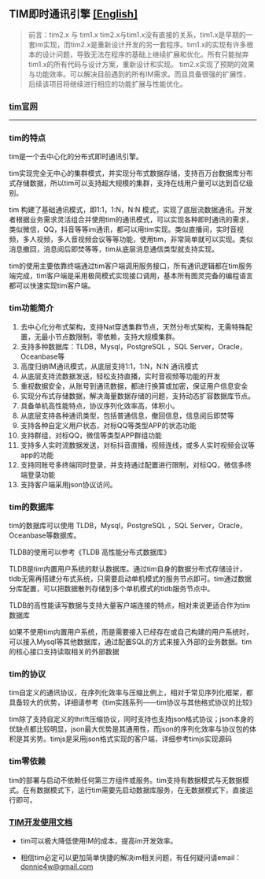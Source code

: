 ## TIM即时通讯引擎    [[English]](https://github.com/donnie4w/tim/blob/master/README.md "[English]")

> 前言：tim2.x 与 tim1.x
tim2.x与tim1.x没有直接的关系，tim1.x是早期的一套im实现，而tim2.x是重新设计开发的另一套程序。tim1.x的实现有许多根本的设计问题，导致无法在程序的基础上继续扩展和优化。所有只能抛弃tim1.x的所有代码与设计方案，重新设计和实现。
tim2.x实现了预期的效果与功能效率。可以解决目前遇到的所有IM需求。而且具备很强的扩展性，后续该项目将继续进行相应的功能扩展与性能优化。

### [tim官网](https://tlnet.top/tim "tim官网")

------------


### tim的特点

tim是一个去中心化的分布式即时通讯引擎。

tim实现完全无中心的集群模式，并实现分布式数据存储，支持百万台数据库分布式存储数据，所以tim可以支持超大规模的集群，支持在线用户量可以达到百亿级别。

tim 构建了基础通讯模式，即1:1，1:N，N:N 模式，实现了底层流数据通讯。开发者根据业务需求灵活组合并使用tim的通讯模式，可以实现各种即时通讯的需求，类似微信，QQ，抖音等等im通讯，都可以用tim实现。类似直播间，实时音视频，多人视频，多人音视频会议等等功能，使用tim，非常简单就可以实现。类似消息撤回，消息阅后即焚等等，tim从底层消息通信类型就支持实现。

tim的使用主要依靠终端通过tim客户端调用服务接口，所有通讯逻辑都在tim服务端完成，tim客户端是采用极简模式实现接口调用，基本所有图灵完备的编程语言都可以快速实现tim客户端。



### tim功能简介

1. 去中心化分布式架构，支持Nat穿透集群节点，天然分布式架构，无需特殊配置，无最小节点数限制，零依赖，支持大规模集群。
2. 支持多种数据库：TLDB，Mysql，PostgreSQL ，SQL Server，Oracle，Oceanbase等
3. 高度归纳IM通讯模式，从底层支持1:1，1:N，N:N 通讯模式
4. 从底层支持流数据发送，轻松支持直播，实时音视频等功能的开发
5. 重视数据安全，从账号到通讯数据，都进行换算或加密，保证用户信息安全
6. 实现分布式存储数据，解决海量数据存储的问题，支持动态扩容数据库节点。
7. 具备单机高性能特点，协议序列化效率高，体积小。
8. 从底层支持各种通讯类型，包括普通信息，撤回信息，信息阅后即焚等
9. 支持各种自定义用户状态，对标QQ等类型APP的状态功能
10. 支持群组，对标QQ，微信等类型APP群组功能
11. 支持多人实时流数据发送，对标抖音直播，视频连线，或多人实时视频会议等app的功能
12. 支持同账号多终端同时登录，并支持通过配置进行限制，对标QQ，微信多终端登录功能
13. 支持客户端采用json协议访问。
 

### tim的数据库

tim的数据库可以使用 TLDB，Mysql，PostgreSQL ，SQL Server，Oracle，Oceanbase等数据库。

TLDB的使用可以参考《TLDB 高性能分布式数据库》

TLDB是tim内置用户系统的默认数据库。通过tim自身的数据分布式存储设计，tldb无需再搭建分布式系统，只需要启动单机模式的服务节点即可。tim通过数据分库配置，可以把数据散列存储到多个单机模式的tldb服务节点中。

TLDB的高性能读写数据与支持大量客户端连接的特点，相对来说更适合作为tim数据库

如果不使用tim内置用户系统，而是需要接入已经存在或自己构建的用户系统时，可以接入Mysql等其他数据库，通过配置SQL的方式来接入外部的业务数据。tim的核心接口支持读取相关的外部数据



### tim的协议

tim自定义的通讯协议，在序列化效率与压缩比例上，相对于常见序列化框架，都具备较大的优势，详细请参考《tim实践系列——tim协议与其他格式协议的比较》

tim除了支持自定义的thrift压缩协议，同时支持也支持json格式协议；json本身的优缺点都比较明显，json最大优势是其通用性，而json的序列化效率与协议包的体积是其劣势。timjs是采用json格式实现的客户端，详细参考timjs实现源码



### tim零依赖

tim的部署与启动不依赖任何第三方组件或服务。tim支持有数据模式与无数据模式。在有数据模式下，运行tim需要先启动数据库服务，在无数据模式下，直接运行即可。

 

### [TIM开发使用文档](https://tlnet.top/timdoc "TIM开发使用文档")

- tim可以极大降低使用IM的成本，提高im开发效率。

- 相信tim必定可以更加简单快捷的解决im相关问题，有任何疑问请email：donnie4w@gmail.com